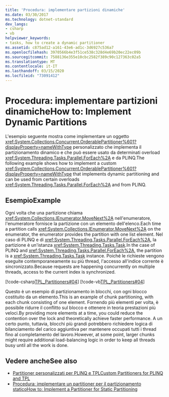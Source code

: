 ```yaml
---
title: 'Procedura: implementare partizioni dinamiche'
ms.date: 03/30/2017
ms.technology: dotnet-standard
dev_langs:
- csharp
- vb
helpviewer_keywords:
- tasks, how to create a dynamic partitioner
ms.assetid: c875ad12-a161-43e6-ad1c-3d6927c536a7
ms.openlocfilehash: 3970566b4e3f51ce538c328d4e69b20ec22ec09b
ms.sourcegitcommit: 7588136e355e10cbc2582f389c90c127363c02a5
ms.translationtype: MT
ms.contentlocale: it-IT
ms.lasthandoff: 03/15/2020
ms.locfileid: "73091412"
---
```

# <a name="how-to-implement-dynamic-partitions"></a><span data-ttu-id="e2b0b-102">Procedura: implementare partizioni dinamiche</span><span class="sxs-lookup"><span data-stu-id="e2b0b-102">How to: Implement Dynamic Partitions</span></span>

<span data-ttu-id="e2b0b-103">L'esempio seguente mostra come implementare un oggetto <xref:System.Collections.Concurrent.OrderablePartitioner%601?displayProperty=nameWithType> personalizzato che implementa il partizionamento dinamico e che può essere usato da determinati overload <xref:System.Threading.Tasks.Parallel.ForEach%2A> e da PLINQ.</span><span class="sxs-lookup"><span data-stu-id="e2b0b-103">The following example shows how to implement a custom <xref:System.Collections.Concurrent.OrderablePartitioner%601?displayProperty=nameWithType> that implements dynamic partitioning and can be used from certain overloads <xref:System.Threading.Tasks.Parallel.ForEach%2A> and from PLINQ.</span></span>  
  
## <a name="example"></a><span data-ttu-id="e2b0b-104">Esempio</span><span class="sxs-lookup"><span data-stu-id="e2b0b-104">Example</span></span>

<span data-ttu-id="e2b0b-105">Ogni volta che una partizione chiama <xref:System.Collections.IEnumerator.MoveNext%2A> nell'enumeratore, l'enumeratore fornisce la partizione con un elemento dell'elenco.</span><span class="sxs-lookup"><span data-stu-id="e2b0b-105">Each time a partition calls <xref:System.Collections.IEnumerator.MoveNext%2A> on the enumerator, the enumerator provides the partition with one list element.</span></span> <span data-ttu-id="e2b0b-106">Nel caso di PLINQ e di <xref:System.Threading.Tasks.Parallel.ForEach%2A>, la partizione è un'istanza <xref:System.Threading.Tasks.Task>.</span><span class="sxs-lookup"><span data-stu-id="e2b0b-106">In the case of PLINQ and <xref:System.Threading.Tasks.Parallel.ForEach%2A>, the partition is a <xref:System.Threading.Tasks.Task> instance.</span></span> <span data-ttu-id="e2b0b-107">Poiché le richieste vengono eseguite contemporaneamente su più thread, l'accesso all'indice corrente è sincronizzato.</span><span class="sxs-lookup"><span data-stu-id="e2b0b-107">Because requests are happening concurrently on multiple threads, access to the current index is synchronized.</span></span>  

[!code-csharp[TPL_Partitioners#04](../../../samples/snippets/csharp/VS_Snippets_Misc/tpl_partitioners/cs/partitioner02.cs#OrderableListPartitioner)]
[!code-vb[TPL_Partitioners#04](../../../samples/snippets/visualbasic/VS_Snippets_Misc/tpl_partitioners/vb/dynamicpartitioner.vb#04)]  

<span data-ttu-id="e2b0b-108">Questo è un esempio di partizionamento in blocchi, con ogni blocco costituito da un elemento.</span><span class="sxs-lookup"><span data-stu-id="e2b0b-108">This is an example of chunk partitioning, with each chunk consisting of one element.</span></span> <span data-ttu-id="e2b0b-109">Fornendo più elementi per volta, è possibile ridurre il conflitto sul blocco e ottenere in teoria prestazioni più veloci.</span><span class="sxs-lookup"><span data-stu-id="e2b0b-109">By providing more elements at a time, you could reduce the contention over the lock and theoretically achieve faster performance.</span></span> <span data-ttu-id="e2b0b-110">A un certo punto, tuttavia, blocchi più grandi potrebbero richiedere logica di bilanciamento del carico aggiuntiva per mantenere occupati tutti i thread fino al completamento del lavoro.</span><span class="sxs-lookup"><span data-stu-id="e2b0b-110">However, at some point, larger chunks might require additional load-balancing logic in order to keep all threads busy until all the work is done.</span></span>  
  
## <a name="see-also"></a><span data-ttu-id="e2b0b-111">Vedere anche</span><span class="sxs-lookup"><span data-stu-id="e2b0b-111">See also</span></span>

* [<span data-ttu-id="e2b0b-112">Partitioner personalizzati per PLINQ e TPL</span><span class="sxs-lookup"><span data-stu-id="e2b0b-112">Custom Partitioners for PLINQ and TPL</span></span>](../../../docs/standard/parallel-programming/custom-partitioners-for-plinq-and-tpl.md)
* [<span data-ttu-id="e2b0b-113">Procedura: implementare un partitioner per il partizionamento statico</span><span class="sxs-lookup"><span data-stu-id="e2b0b-113">How to: Implement a Partitioner for Static Partitioning</span></span>](../../../docs/standard/parallel-programming/how-to-implement-a-partitioner-for-static-partitioning.md)
